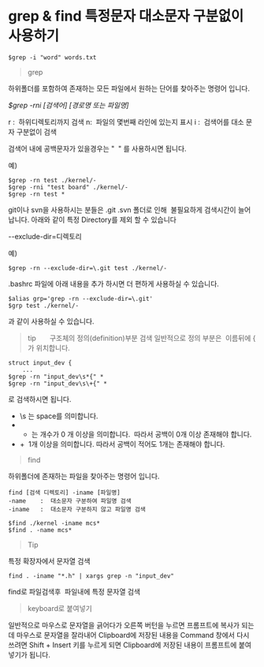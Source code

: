 # grep & find 특정문자 대소문자 구분없이 사용하기

```shell
$grep -i "word" words.txt
``` 

> grep

하위폴더를 포함하여 존재하는 모든 파일에서 원하는 단어를 찾아주는 명령어 입니다.

*$grep -rni [검색어] [경로명 또는 파일명]*

r :  하위디렉토리까지 검색
n:  파일의 몇번째 라인에 있는지 표시
i :  검색어를 대소 문자 구분없이 검색

검색어 내에 공백문자가 있을경우는 "  " 를 사용하시면 됩니다.

예)
```shell   
$grep -rn test ./kernel/-
$grep -rni "test board" ./kernel/-
$grep -rn test *
```

git이나 svn을 사용하시는 분들은 .git .svn 폴더로 인해  불필요하게 검색시간이 늘어납니다.
아래와 같이 특정 Directory를 제외 할 수 있습니다

--exclude-dir=디렉토리

예)
```shell
$grep -rn --exclude-dir=\.git test ./kernel/-
```

.bashrc 파일에 아래 내용을 추가 하시면 더 편하게 사용하실 수 있습니다. 
```shell
$alias grp='grep -rn --exclude-dir=\.git'
$grp test ./kernel/-
```
과 같이 사용하실 수 있습니다.

> tip
     
구조체의 정의(definition)부분 검색 일반적으로 정의 부분은  이름뒤에 { 가 위치합니다.
```shell
struct input_dev {
    ...
$grep -rn "input_dev\s*{" *
$grep -rn "input_dev\s\+{" *
```
로 검색하시면 됩니다.
- \s 는 space를 의미합니다.
- * 는 개수가 0 개 이상을 의미합니다.  따라서 공백이 0개 이상 존재해야 합니다.
- \+  1개 이상을 의미합니다. 따라서 공백이 적어도 1개는 존재해야 합니다.

> find

하위폴더에 존재하는 파일을 찾아주는 명령어 입니다.

```shell
find [검색 디렉토리] -iname [파일명]
-name    :  대소문자 구분하여 파일명 검색
-iname   :  대소문자 구분하지 않고 파일명 검색

$find ./kernel -iname mcs*
$find . -name mcs*
```

> Tip

특정 확장자에서 문자열 검색
```shell    
find . -iname "*.h" | xargs grep -n "input_dev"
```
find로 파일검색후  파일내에 특정 문자열 검색

> keyboard로 붙여넣기

일반적으로 마우스로 문자열을 긁어다가 오른쪽 버턴을 누르면 프롬프트에 복사가 되는데
마우스로 문자열을 잘라내어 Clipboard에 저장된 내용을 Command 창에서 다시 쓰려면
Shift + Insert 키를 누르게 되면 Clipboard에 저장된 내용이 프롬프트에 붙여넣기가 됩니다.
